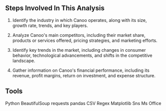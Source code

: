 ## Steps Involved In This Analysis

1. Identify the industry in which Canoo operates, along with its size, growth rate, trends, and key players.

2. Analyze Canoo's main competitors, including their market share, products or services offered, pricing strategies, and marketing efforts.

3. Identify key trends in the market, including changes in consumer behavior, technological advancements, and shifts in the competitive landscape.

4. Gather information on Canoo's financial performance, including its revenue, profit margins, return on investment, and expense structure.

## Tools

Python
BeautifulSoup
requests
pandas
CSV
Regex
Matplotlib 
Sns
Ms Office 
